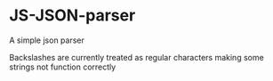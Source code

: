 # JS-JSON-parser
A simple json parser

Backslashes are currently treated as regular characters making some strings not function correctly
